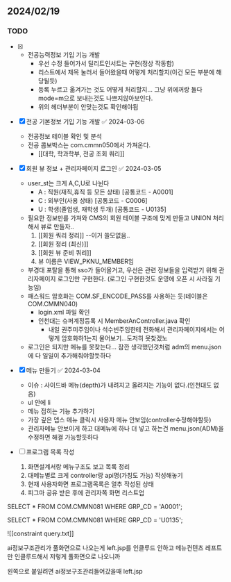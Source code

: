 
## 2024/02/19
### TODO

- [x] - 전공능력정보 기입 기능 개발
	-  우선 수정 들어가서 딜리트인서트는 구현(정상 작동함)
	-  리스트에서 제목 눌러서 들어왔을때 어떻게 처리할지(이건 모든 부분에 해당될듯)
	-  등록 누르고 옮겨가는 것도 어떻게 처리할지... 그냥 위에꺼랑 둘다 mode=m으로 보내는것도 나쁘지않아보인다.
	- 위의 헤더부분이 안맞는것도 확인해야됨

 - [x] 전공 기본정보 기입 기능 개발 ✅ 2024-03-06
	- 전공정보 테이블 확인 및 분석
	- 전공 콤보박스는 com.cmmn050에서 가져온다.
		- [[대학, 학과학부, 전공 조회 쿼리]]


- [x] 회원 뷰 정보 + 관리자페이지 로그인 ✅ 2024-03-05
	- user_st는 크게 A,C,U로 나뉜다
		- A : 직원(재직,휴직 등 모든 상태) \[공통코드 -  A0001]
		- C : 외부인(사용 상태) \[공통코드 - C0006]
		- U : 학생(졸업생, 재학생 두개) \[공통코드 - U0135]
	- 필요한  정보만를 가져와 CMS의 회원 테이블 구조에 맞게 만들고 UNION 처리해서 뷰로 만들자..
		1.  [[회원 쿼리 정리]] --이거 쓸모없음..
		2. [[회원 정리 (최신)]]
		3. [[회원 뷰 준비 쿼리]]
		4. 뷰 이름은 VIEW_PKNU_MEMBER임
	- 부경대 포탈을 통해 sso가 들어올거고, 우선은 관련 정보들을 입력받기 위해 관리자페이지 로그인만 구현한다. (로그인 구현한것도 운영에 오픈 시 사라질 기능임)	
	- 패스워드 암호화는 COM.SF_ENCODE_PASS를 사용하는 듯(테이블은 COM.CMMN040)
		- login.xml 파일 확인
		- 인천대는 슈퍼계정등록 시 MemberAnController.java 확인
			-  내일 권주미주임이나 석수빈주임한테 전화해서 관리자페이지에서는 어떻게 암호화하1는지 물어보기...도저히 못찾겠노
	- 로그인은 되지만 메뉴를 못찾는다... 잠깐 생각했던것처럼 adm의 menu.json에 다 일일이 추가해줘야할듯하다

- [x] 메뉴 만들기 ✅ 2024-03-04
	- 이슈 : 사이드바 메뉴(depth)가 내려지고 올려지는 기능이 없다.(인천대도 없음)
	- ul 안에 li
	- 메뉴 접히는 기능 추가하기
	- 가장 깊은 뎁스 메뉴 클릭시 사용자 메뉴 안보임(controller수정해야할듯)
	- 관리자메뉴 안보이게 하고 대메뉴에 하나 더 넣고 하는건 menu.json(ADM)을 수정하면 해결 가능할듯하다	

- [ ]  프로그램 목록 작성
	1. 화면설계서랑 메뉴구조도 보고 목록 정리
	2. 대메뉴별로 크게 controller랑 api명(가칭도 가능) 작성해놓기
	3. 현재 사용자화면 프로그램목록은 얼추 작성된 상태
	4. 피그마 공유 받은 후에 관리자쪽 화면 리스트업
	 


SELECT * FROM COM.CMMN081
WHERE GRP_CD = 'A0001';

SELECT * FROM COM.CMMN081
WHERE GRP_CD = 'U0135';

![[constraint query.txt]]




ai정보구조관리가 풀화면으로 나오는게 left.jsp를 인클루드 안하고 메뉴컨텐츠 레프트만 인클루드해서 저렇게 풀화면으로 나오니까

왼쪽으로 붙일려면 ai정보구조관리들어갔을때 left.jsp